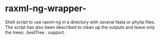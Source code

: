 # raxml-ng-wrapper-
Shell script to use raxml-ng in a directory with several fasta or phylip files. The script has also been described to clean up the outputs and leave only the trees: .bestTree . support.
